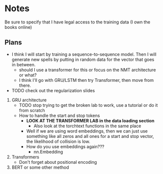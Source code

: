 # Notes

Be sure to specify that I have legal access to the training data (I own the books online)

## Plans
* I think I will start by training a sequence-to-sequence model. Then I will generate new spells by putting in random data for the vector that goes in between.
    * should I use a transformer for this or focus on the NMT architecture or what?
    * I think I'll go with GRU/LSTM then try Transformer, then move from there.
* TODO check out the regularization slides
1. GRU architecture
    * TODO stop trying to get the broken lab to work, use a tutorial or do it from scratch
    * How to handle the start and stop tokens
        * **LOOK AT THE TRANSFORMER LAB in the data loading section**
            * Also look at the torchtext functions in the same place
        * Well if we are using word embeddings, then we can just use something like all zeros and all ones for a start and stop vector, the likelihood of collision is low.
        * How do you use embeddings again???
            * nn.Embedding
2. Transformers
    * Don't forget about positional encoding
3. BERT or some other method